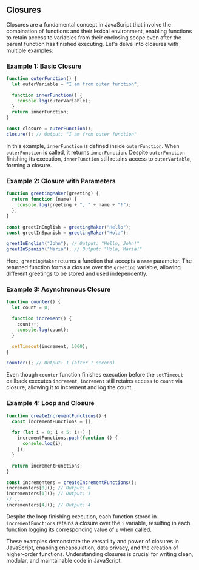 ## Closures

Closures are a fundamental concept in JavaScript that involve the combination of functions and their lexical environment, enabling functions to retain access to variables from their enclosing scope even after the parent function has finished executing. Let's delve into closures with multiple examples:

### Example 1: Basic Closure

```javascript
function outerFunction() {
  let outerVariable = "I am from outer function";

  function innerFunction() {
    console.log(outerVariable);
  }
  return innerFunction;
}

const closure = outerFunction();
closure(); // Output: "I am from outer function"
```

In this example, `innerFunction` is defined inside `outerFunction`. When `outerFunction` is called, it returns `innerFunction`. Despite `outerFunction` finishing its execution, `innerFunction` still retains access to `outerVariable`, forming a closure.

### Example 2: Closure with Parameters

```javascript
function greetingMaker(greeting) {
  return function (name) {
    console.log(greeting + ", " + name + "!");
  };
}

const greetInEnglish = greetingMaker("Hello");
const greetInSpanish = greetingMaker("Hola");

greetInEnglish("John"); // Output: "Hello, John!"
greetInSpanish("Maria"); // Output: "Hola, Maria!"
```

Here, `greetingMaker` returns a function that accepts a `name` parameter. The returned function forms a closure over the `greeting` variable, allowing different greetings to be stored and used independently.

### Example 3: Asynchronous Closure

```javascript
function counter() {
  let count = 0;

  function increment() {
    count++;
    console.log(count);
  }

  setTimeout(increment, 1000);
}

counter(); // Output: 1 (after 1 second)
```

Even though `counter` function finishes execution before the `setTimeout` callback executes `increment`, `increment` still retains access to `count` via closure, allowing it to increment and log the count.

### Example 4: Loop and Closure

```javascript
function createIncrementFunctions() {
  const incrementFunctions = [];

  for (let i = 0; i < 5; i++) {
    incrementFunctions.push(function () {
      console.log(i);
    });
  }

  return incrementFunctions;
}

const incrementers = createIncrementFunctions();
incrementers[0](); // Output: 0
incrementers[1](); // Output: 1
// ...
incrementers[4](); // Output: 4
```

Despite the loop finishing execution, each function stored in `incrementFunctions` retains a closure over the `i` variable, resulting in each function logging its corresponding value of `i` when called.

These examples demonstrate the versatility and power of closures in JavaScript, enabling encapsulation, data privacy, and the creation of higher-order functions. Understanding closures is crucial for writing clean, modular, and maintainable code in JavaScript.
